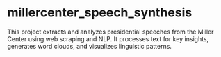 # millercenter_speech_synthesis
This project extracts and analyzes presidential speeches from the Miller Center using web scraping and NLP. It processes text for key insights, generates word clouds, and visualizes linguistic patterns.
